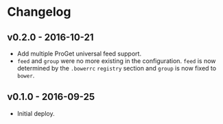 # Changelog

## v0.2.0 - 2016-10-21

- Add multiple ProGet universal feed support.
- `feed` and `group` were no more existing in the configuration. `feed` is now determined by the `.bowerrc` `registry` section and `group` is now fixed to `bower`.

## v0.1.0 - 2016-09-25

- Initial deploy.
